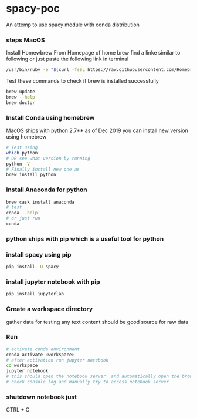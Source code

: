 # spacy-poc
An attemp to use spacy module with conda distribution 

### steps MacOS
 Install Homewbrew
 From Homepage of home brew find a linke similar to following or just paste the following link in terminal
 ```bash
 /usr/bin/ruby -e "$(curl -fsSL https://raw.githubusercontent.com/Homebrew/install/master/install)"

 ```

 Test these commands to check if brew is installed successfully
 ```bash
 brew update 
 brew --help
 brew doctor 
 ```
 ### Install Conda using homebrew 
 MacOS ships with python 2.7** as of Dec 2019 you can install new version using homebrew
 ```bash
 # Test using 
 which python 
 # OR see what version by running
 python -V 
 # Finally install new one as 
 brew install python
 ```
### Install Anaconda for python 
```bash 
brew cask install anaconda
# test 
conda --help 
# or just run 
conda 

```

### python ships with pip which is a useful tool for python 
### install spacy using pip
```bash
pip install -U spacy
```
### install jupyter notebook with pip 
```bash
pip install jupyterlab
```

### Create a workspace directory 
gather data for testing any text content should be good source for raw data 

### Run 
```bash
# activate conda environment
conda activate <workspace>
# after activation run jupyter notebook 
cd workspace 
jupyter notebook 
# this should open the notebook server  and automatically open the brower for you if not 
# check console log and manually try to access notebook server 
``` 

### shutdown notebook just 

CTRL + C 




 



